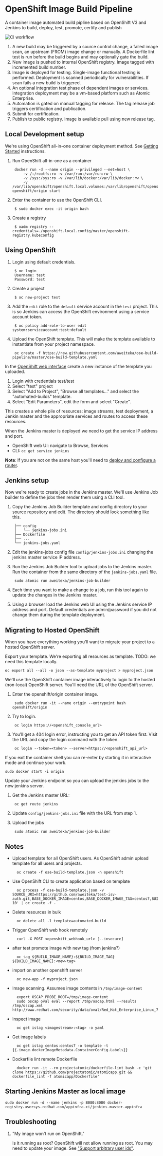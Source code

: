 # OpenShift Image Build Pipeline

A container image automated build pipline based on OpenShift V3 and Jenkins to build, deploy, test, promote, certify and publish

![CI workflow](docs/images/ci-workflow.png)

1. A new build may be triggered by a source control change, a failed image scan, an upstream (FROM) image change or manually. A Dockerfile lint test is run before the build begins and may optionally gate the build.
1. New image is pushed to internal OpenShift registry. Image tagged with incremented build number.
1. Image is deployed for testing. Single-image functional testing is performed. Deployment is scanned periodically for vulnerabilities. If scan fails a new build is triggered.
1. An optional integration test phase of dependent images or services. Integration deployment may be a vm-based platform such as Atomic Enterprise.
1. Automation is gated on manual tagging for release. The tag release job triggers certification and publication.
1. Submit for certification.
1. Publish to public registry. Image is available pull using new release tag.

## Local Development setup

We're using OpenShift all-in-one container deployment method. See [Getting Started](https://github.com/openshift/origin/#getting-started) instructions.

1. Run OpenShift all-in-one as a container

        docker run -d --name origin --privileged --net=host \
            -v /:/rootfs:ro -v /var/run:/var/run:rw \
            -v /sys:/sys:ro -v /var/lib/docker:/var/lib/docker:rw \
            -v /var/lib/openshift/openshift.local.volumes:/var/lib/openshift/openshift.local.volumes openshift/origin start

1. Enter the container to use the OpenShift CLI.

        $ sudo docker exec -it origin bash

1. Create a registry

        $ oadm registry --credentials=./openshift.local.config/master/openshift-registry.kubeconfig

## Using OpenShift

1. Login using default credentials.

        $ oc login
        Username: test
        Password: test

1. Create a project

        $ oc new-project test

1. Add the `edit` role to the `default` service account in the `test` project. This is so Jenkins can access the OpenShift environment using a service account token.

        $ oc policy add-role-to-user edit system:serviceaccount:test:default

1. Upload the OpenShift template. This will make the template available to instantiate from your project namespace.

        oc create -f https://raw.githubusercontent.com/aweiteka/ose-build-pipeline/master/ose-build-template.yaml

 In the [OpenShift web interface](https://<host_ip_address>:8443) create a new instance of the template you uploaded.

1. Login with credentials test/test
1. Select "test" project
1. Select "Add to Project", "Browse all templates..." and select the "automated-builds" template.
1. Select "Edit Parameters", edit the form and select "Create".

This creates a whole pile of resources: image streams, test deployment, a Jenkin master and the appropriate services and routes to access these resources.

When the Jenkins master is deployed we need to get the service IP address and port.

* OpenShift web UI: navigate to Browse, Services
* CLI: `oc get service jenkins`

**Note**: If you are not on the same host you'll need to [deploy and configure a router](https://docs.openshift.org/latest/admin_guide/install/deploy_router.html).


## Jenkins setup

Now we're ready to create jobs in the Jenkins master. We'll use Jenkins Job builder to define the jobs then render them using a CLI tool.

1. Copy the Jenkins Job Builder template and config directory to your source repository and edit. The directory should look something like this.

        ├── config
        │   └── jenkins-jobs.ini
        ├── Dockerfile
        ├── ...
        └── jenkins-jobs.yaml

1. Edit the jenkins-jobs config file `config/jenkins-jobs.ini` changing the jenkins master service IP address.
1. Run the Jenkins Job Builder tool to upload jobs to the Jenkins master. Run the container from the same directory of the `jenkins-jobs.yaml` file.

        sudo atomic run aweiteka/jenkins-job-builder

1. Each time you want to make a change to a job, run this tool again to update the changes in the Jenkins master.
1. Using a browser load the Jenkins web UI using the Jenkins service IP address and port. Default credentials are admin/password if you did not change them during the template deployment.

## Migrating to Hosted OpenShift

When you have everything working you'll want to migrate your project to a hosted OpenShift server.

Export your template. We're exporting all resources as template. TODO: we need this template locally.

    oc export all --all -o json --as-template myproject > myproject.json

We'll use the OpenShift container image interactively to login to the hosted (non-local) OpenShift server. You'll need the URL of the OpenShift server.

1. Enter the openshift/origin container image.

        sudo docker run -it --name origin --entrypoint bash openshift/origin

1. Try to login.

        oc login https://<openshift_console_url>

1. You'll get a 404 login error, instructing you to get an API token first. Visit the URL and copy the login command with the token.

        oc login --token=<token> --server=https://<openshift_api_url>

If you exit the container shell you can re-enter by starting it in interactive mode and continue your work.

    sudo docker start -i origin

Update your Jenkins endpoint so you can upload the jenkins jobs to the new jenkins server.

1. Get the Jenkins master URL:

        oc get route jenkins

1. Update `config/jenkins-jobs.ini` file with the URL from step 1.
1. Upload the jobs

        sudo atomic run aweiteka/jenkins-job-builder

## Notes

* Upload template for all OpenShift users. As OpenShift admin upload template for all users and projects.

        oc create -f ose-build-template.json -n openshift

* Use OpenShift CLI to create application based on template

        oc process -f ose-build-template.json -v SOURCE_URI=https://github.com/aweiteka/test-isv-auth.git,BASE_DOCKER_IMAGE=centos,BASE_DOCKER_IMAGE_TAG=centos7,BUILD_IMAGE_NAME=acmeapp,NAME=acme,TEST_CMD='/usr/bin/sleep 10' | oc create -f -


* Delete resources in bulk

        oc delete all -l template=automated-build

* Trigger OpenShift web hook remotely

        curl -X POST <openshift_webhook_url> [--insecure]

* after test promote image with new tag (from jenkins?)

        oc tag ${BUILD_IMAGE_NAME}:${BUILD_IMAGE_TAG} ${BUILD_IMAGE_NAME}:<new-tag>

* import on another openshift server

        oc new-app -f myproject.json

* Image scanning. Assumes image contents in `/tmp/image-content`

        export OSCAP_PROBE_ROOT=/tmp/image-content
        sudo oscap oval eval --report /tmp/oscap.html --results /tmp/oscap.xml http://www.redhat.com/security/data/oval/Red_Hat_Enterprise_Linux_7.xml

* Inspect image

        oc get istag <imagestream>:<tag> -o yaml

* Get image labels

        oc get istag centos:centos7 -o template -t {{.image.dockerImageMetadata.ContainerConfig.Labels}}

* Dockerfile lint remote Dockerfile

        docker run -it --rm projectatomic/dockerfile-lint bash -c 'git clone https://github.com/projectatomic/atomicapp.git && dockerfile_lint -f atomicapp/Dockerfile'

## Starting Jenkins Master as local image

```
sudo docker run -d --name jenkins -p 8080:8080 docker-registry.usersys.redhat.com/appinfra-ci/jenkins-master-appinfra
```

## Troubleshooting

1. "My image won't run on OpenShift."

    Is it running as root? OpenShift will not allow running as root. You may need to update your image. See ["Support arbitrary user ids"](https://access.redhat.com/documentation/en/openshift-enterprise/version-3.0/openshift-enterprise-30-creating-images/chapter-1-guidelines).


